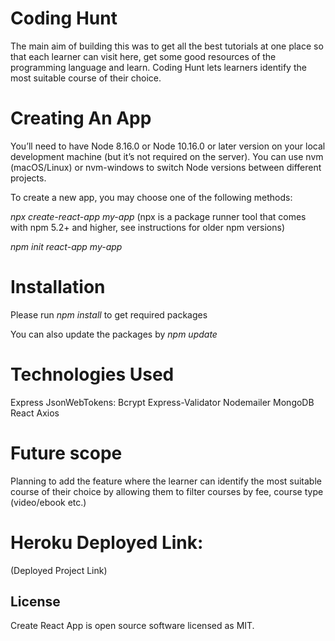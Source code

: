 <h1>Coding Hunt</h1>

The main aim of building this was to get all the best tutorials at one place so that each learner can visit here, get some good resources of the programming language and learn. Coding Hunt lets learners identify the most suitable course of their choice.

<h1>Creating An App</h1>

You’ll need to have Node 8.16.0 or Node 10.16.0 or later version on your local development machine (but it’s not required on the server). You can use nvm (macOS/Linux) or nvm-windows to switch Node versions between different projects.

To create a new app, you may choose one of the following methods:

 <em> npx create-react-app my-app</em> (npx is a package runner tool that comes with npm 5.2+ and higher, see instructions for older npm versions)

  <em>npm init react-app my-app</em>

<h1>Installation</h1>

Please run <em>npm install</em> to get required packages

You can also update the packages by <em>npm update</em>

<h1>Technologies Used</h1>
Express
JsonWebTokens:
Bcrypt
Express-Validator
Nodemailer
MongoDB
React
Axios

<h1>Future scope</h1>
 Planning to add the feature where the learner can identify the most suitable course of their choice by allowing them to filter courses by fee, course type (video/ebook etc.)
 
 <h1>Heroku Deployed Link:</h1>

(Deployed Project Link)

<h2>License</h2>
Create React App is open source software <a>licensed as MIT</a>.
